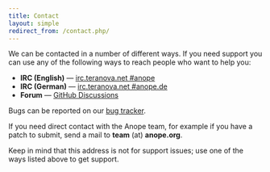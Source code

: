 ```yaml
---
title: Contact
layout: simple
redirect_from: /contact.php/
---
```


We can be contacted in a number of different ways. If you need support you can use any of the following ways to reach people who want to help you:

- **IRC (English)** &mdash; [irc.teranova.net #anope](ircs://irc.teranova.net/#anope)
- **IRC (German)** &mdash; [irc.teranova.net #anope.de](ircs://irc.teranova.net/#anope.de)
- **Forum** &mdash; [GitHub Discussions](https://github.com/orgs/anope/discussions)

Bugs can be reported on our [bug tracker](https://github.com/anope/anope/issues).


If you need direct contact with the Anope team, for example if you have a patch to submit, send a mail to **team** (at) **anope.org**.

Keep in mind that this address is not for support issues; use one of the ways listed above to get support.
